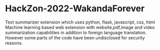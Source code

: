 # HackZon-2022-WakandaForever
Text summarizer extension which uses python, flask, javascript, css, html
Machine learning based web extension with website,pdf,image and video summarization capabilities in addition to foreign language translation.
However some parts of the code have been undisclosed for security reasons.
